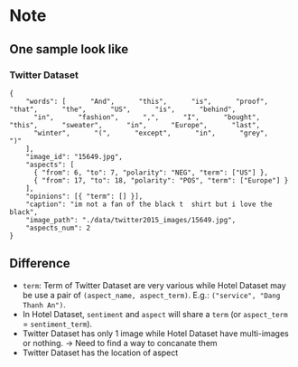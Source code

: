 # Note
## One sample look like
### Twitter Dataset
```
{
    "words": [      "And",      "this",      "is",      "proof",      "that",      "the",      "US",      "is",      "behind",
      "in",      "fashion",      ",",      "I",      "bought",      "this",      "sweater",      "in",      "Europe",      "last",
      "winter",      "(",      "except",      "in",      "grey",      ")"
    ],
    "image_id": "15649.jpg",
    "aspects": [
      { "from": 6, "to": 7, "polarity": "NEG", "term": ["US"] },
      { "from": 17, "to": 18, "polarity": "POS", "term": ["Europe"] }
    ],
    "opinions": [{ "term": [] }],
    "caption": "im not a fan of the black t  shirt but i love the black",
    "image_path": "./data/twitter2015_images/15649.jpg",
    "aspects_num": 2
}
```

## Difference
- `term`: Term of Twitter Dataset are very various while Hotel Dataset may be use a pair of `(aspect_name, aspect_term)`. E.g.: `("service", "Dang Thanh An")`.
- In Hotel Dataset, `sentiment` and `aspect` will share a `term` (or `aspect_term` = `sentiment_term`). 
- Twitter Dataset has only 1 image while Hotel Dataset have multi-images or nothing. -> Need to find a way to concanate them
- Twitter Dataset has the location of aspect
